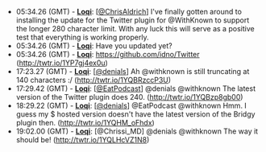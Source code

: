 * <a id="05:34.26">05:34.26 (GMT)</a> - __[Loqi](https://github.com/Loqi)__: [<a href="https://twitter.com/ChrisAldrich">@ChrisAldrich</a>] I've finally gotten around to installing the update for the Twitter plugin for @WithKnown to support the longer 280 character limit. With any luck this will serve as a positive test that everything is working properly.
* <a id="05:34.26">05:34.26 (GMT)</a> - __[Loqi](https://github.com/Loqi)__: Have you updated yet?
* <a id="05:34.26">05:34.26 (GMT)</a> - __[Loqi](https://github.com/Loqi)__: https://github.com/idno/Twitter (http://twtr.io/1YP7gj4ex0u)
* <a id="17:23.27">17:23.27 (GMT)</a> - __[Loqi](https://github.com/Loqi)__: [<a href="https://twitter.com/denials">@denials</a>] Ah @withknown is still truncating at 140 characters :/ (http://twtr.io/1YQBRzccP3U)
* <a id="17:29.42">17:29.42 (GMT)</a> - __[Loqi](https://github.com/Loqi)__: [<a href="https://twitter.com/EatPodcast">@EatPodcast</a>] @denials @withknown The latest version of the Twitter plugin does 240. (http://twtr.io/1YQBzp8gb00)
* <a id="18:29.22">18:29.22 (GMT)</a> - __[Loqi](https://github.com/Loqi)__: [<a href="https://twitter.com/denials">@denials</a>] @EatPodcast @withknown Hmm. I guess my $ hosted version doesn't have the latest version of the Bridgy plugin then. (http://twtr.io/1YQHM_oFhdx)
* <a id="19:02.00">19:02.00 (GMT)</a> - __[Loqi](https://github.com/Loqi)__: [@Chrissi_MD] @denials @withknown The way it should be! (http://twtr.io/1YQLHcVZ1N8)
